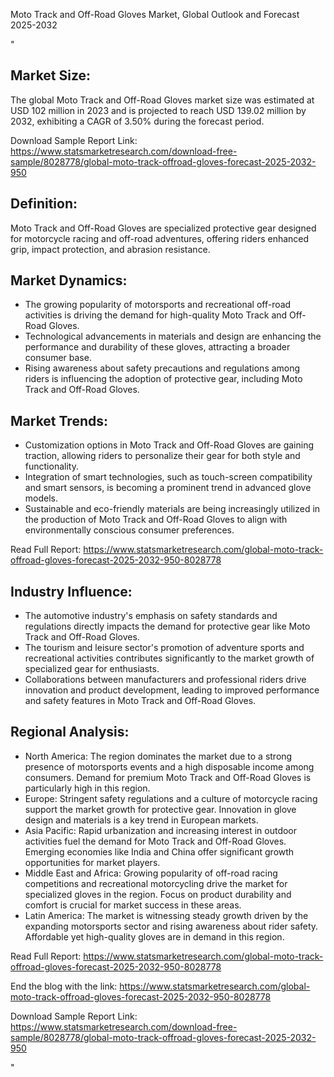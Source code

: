 Moto Track and Off-Road Gloves Market, Global Outlook and Forecast 2025-2032 

"<html>
<head>
<title>Moto Track and Off-Road Gloves Market, Global Outlook and Forecast 2025-2032</title>
</head>
<body>

<h2>Market Size:</h2>
<p>The global Moto Track and Off-Road Gloves market size was estimated at USD 102 million in 2023 and is projected to reach USD 139.02 million by 2032, exhibiting a CAGR of 3.50% during the forecast period.</p>
<p>Download Sample Report Link: <a href='https://www.statsmarketresearch.com/download-free-sample/8028778/global-moto-track-offroad-gloves-forecast-2025-2032-950'>https://www.statsmarketresearch.com/download-free-sample/8028778/global-moto-track-offroad-gloves-forecast-2025-2032-950</a></p>

<h2>Definition:</h2>
<p>Moto Track and Off-Road Gloves are specialized protective gear designed for motorcycle racing and off-road adventures, offering riders enhanced grip, impact protection, and abrasion resistance.</p>

<h2>Market Dynamics:</h2>
<ul>
<li>The growing popularity of motorsports and recreational off-road activities is driving the demand for high-quality Moto Track and Off-Road Gloves.</li>
<li>Technological advancements in materials and design are enhancing the performance and durability of these gloves, attracting a broader consumer base.</li>
<li>Rising awareness about safety precautions and regulations among riders is influencing the adoption of protective gear, including Moto Track and Off-Road Gloves.</li>
</ul>

<h2>Market Trends:</h2>
<ul>
<li>Customization options in Moto Track and Off-Road Gloves are gaining traction, allowing riders to personalize their gear for both style and functionality.</li>
<li>Integration of smart technologies, such as touch-screen compatibility and smart sensors, is becoming a prominent trend in advanced glove models.</li>
<li>Sustainable and eco-friendly materials are being increasingly utilized in the production of Moto Track and Off-Road Gloves to align with environmentally conscious consumer preferences.</li>
</ul>
<p>Read Full Report: <a href='https://www.statsmarketresearch.com/global-moto-track-offroad-gloves-forecast-2025-2032-950-8028778'>https://www.statsmarketresearch.com/global-moto-track-offroad-gloves-forecast-2025-2032-950-8028778</a></p>

<h2>Industry Influence:</h2>
<ul>
<li>The automotive industry's emphasis on safety standards and regulations directly impacts the demand for protective gear like Moto Track and Off-Road Gloves.</li>
<li>The tourism and leisure sector's promotion of adventure sports and recreational activities contributes significantly to the market growth of specialized gear for enthusiasts.</li>
<li>Collaborations between manufacturers and professional riders drive innovation and product development, leading to improved performance and safety features in Moto Track and Off-Road Gloves.</li>
</ul>

<h2>Regional Analysis:</h2>
<ul>
<li>North America: The region dominates the market due to a strong presence of motorsports events and a high disposable income among consumers. Demand for premium Moto Track and Off-Road Gloves is particularly high in this region.</li>
<li>Europe: Stringent safety regulations and a culture of motorcycle racing support the market growth for protective gear. Innovation in glove design and materials is a key trend in European markets.</li>
<li>Asia Pacific: Rapid urbanization and increasing interest in outdoor activities fuel the demand for Moto Track and Off-Road Gloves. Emerging economies like India and China offer significant growth opportunities for market players.</li>
<li>Middle East and Africa: Growing popularity of off-road racing competitions and recreational motorcycling drive the market for specialized gloves in the region. Focus on product durability and comfort is crucial for market success in these areas.</li>
<li>Latin America: The market is witnessing steady growth driven by the expanding motorsports sector and rising awareness about rider safety. Affordable yet high-quality gloves are in demand in this region.</li>
</ul>
<p>Read Full Report: <a href='https://www.statsmarketresearch.com/global-moto-track-offroad-gloves-forecast-2025-2032-950-8028778'>https://www.statsmarketresearch.com/global-moto-track-offroad-gloves-forecast-2025-2032-950-8028778</a></p>

<p>End the blog with the link: <a href='https://www.statsmarketresearch.com/global-moto-track-offroad-gloves-forecast-2025-2032-950-8028778'>https://www.statsmarketresearch.com/global-moto-track-offroad-gloves-forecast-2025-2032-950-8028778</a></p>
<p>Download Sample Report Link: <a href='https://www.statsmarketresearch.com/download-free-sample/8028778/global-moto-track-offroad-gloves-forecast-2025-2032-950'>https://www.statsmarketresearch.com/download-free-sample/8028778/global-moto-track-offroad-gloves-forecast-2025-2032-950</a></p>

</body>
</html>
</html>"
